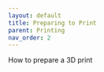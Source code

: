 ```yaml
---
layout: default
title: Preparing to Print
parent: Printing
nav_order: 2
---
```


How to prepare a 3D print